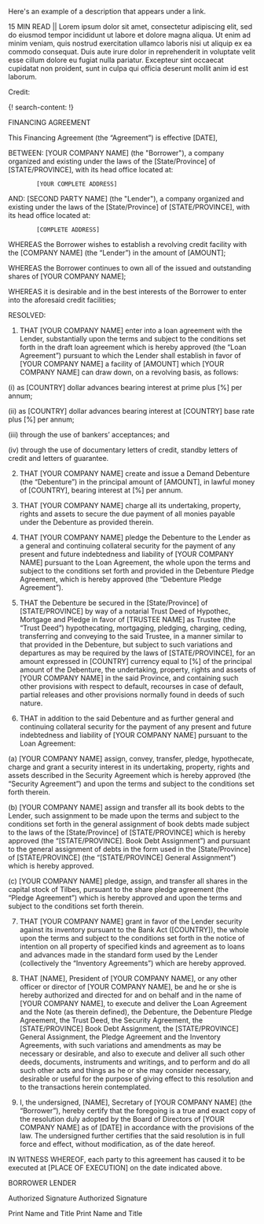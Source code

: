 Here's an example of a description that appears under a link.

15 MIN READ || Lorem ipsum dolor sit amet, consectetur adipiscing elit, sed do eiusmod tempor incididunt ut labore et dolore magna aliqua. Ut enim ad minim veniam, quis nostrud exercitation ullamco laboris nisi ut aliquip ex ea commodo consequat. Duis aute irure dolor in reprehenderit in voluptate velit esse cillum dolore eu fugiat nulla pariatur. Excepteur sint occaecat cupidatat non proident, sunt in culpa qui officia deserunt mollit anim id est laborum.

Credit: []()

{! search-content: !}

FINANCING AGREEMENT



This Financing Agreement (the “Agreement”) is effective [DATE],


BETWEEN:	[YOUR COMPANY NAME] (the "Borrower"), a company organized and existing under the laws of the [State/Province] of [STATE/PROVINCE], with its head office located at:

			[YOUR COMPLETE ADDRESS]

AND:	[SECOND PARTY NAME] (the "Lender"), a company organized and existing under the laws of the [State/Province] of [STATE/PROVINCE], with its head office located at:

			[COMPLETE ADDRESS]


WHEREAS the Borrower wishes to establish a revolving credit facility with the [COMPANY NAME] (the “Lender”) in the amount of [AMOUNT];

WHEREAS the Borrower continues to own all of the issued and outstanding shares of [YOUR COMPANY NAME];

WHEREAS it is desirable and in the best interests of the Borrower to enter into the aforesaid credit facilities;

RESOLVED:

1.	THAT [YOUR COMPANY NAME] enter into a loan agreement with the Lender, substantially upon the terms and subject to the conditions set forth in the draft loan agreement which is hereby approved (the “Loan Agreement”) pursuant to which the Lender shall establish in favor of [YOUR COMPANY NAME] a facility of [AMOUNT] which [YOUR COMPANY NAME] can draw down, on a revolving basis, as follows:

(i)	as [COUNTRY] dollar advances bearing interest at prime plus [%] per annum;

(ii)	as [COUNTRY] dollar advances bearing interest at [COUNTRY] base rate plus [%] per annum;

(iii)	through the use of bankers’ acceptances; and

(iv)	through the use of documentary letters of credit, standby letters of credit and letters of guarantee.

2.	THAT [YOUR COMPANY NAME] create and issue a Demand Debenture (the “Debenture”) in the principal amount of [AMOUNT], in lawful money of [COUNTRY], bearing interest at [%] per annum.

3.	THAT [YOUR COMPANY NAME] charge all its undertaking, property, rights and assets to secure the due payment of all monies payable under the Debenture as provided therein.

4.	THAT [YOUR COMPANY NAME] pledge the Debenture to the Lender as a general and continuing collateral security for the payment of any present and future indebtedness and liability of [YOUR COMPANY NAME] pursuant to the Loan Agreement, the whole upon the terms and subject to the conditions set forth and provided in the Debenture Pledge Agreement, which is hereby approved (the “Debenture Pledge Agreement”).

5.	THAT the Debenture be secured in the [State/Province] of [STATE/PROVINCE] by way of a notarial Trust Deed of Hypothec, Mortgage and Pledge in favor of [TRUSTEE NAME] as Trustee (the “Trust Deed”) hypothecating, mortgaging, pledging, charging, ceding, transferring and conveying to the said Trustee, in a manner similar to that provided in the Debenture, but subject to such variations and departures as may be required by the laws of [STATE/PROVINCE], for an amount expressed in [COUNTRY] currency equal to [%] of the principal amount of the Debenture, the undertaking, property, rights and assets of [YOUR COMPANY NAME] in the said Province, and containing such other provisions with respect to default, recourses in case of default, partial releases and other provisions normally found in deeds of such nature.

6.	THAT in addition to the said Debenture and as further general and continuing collateral security for the payment of any present and future indebtedness and liability of [YOUR COMPANY NAME] pursuant to the Loan Agreement:

(a)	[YOUR COMPANY NAME] assign, convey, transfer, pledge, hypothecate, charge and grant a security interest in its undertaking, property, rights and assets described in the Security Agreement which is hereby approved (the “Security Agreement”) and upon the terms and subject to the conditions set forth therein.

(b)	[YOUR COMPANY NAME] assign and transfer all its book debts to the Lender, such assignment to be made upon the terms and subject to the conditions set forth in the general assignment of book debts made subject to the laws of the [State/Province] of [STATE/PROVINCE] which is hereby approved (the “[STATE/PROVINCE]. Book Debt Assignment”) and pursuant to the general assignment of debts in the form used in the [State/Province] of [STATE/PROVINCE] (the “[STATE/PROVINCE] General Assignment”) which is hereby approved.

(c)	[YOUR COMPANY NAME] pledge, assign, and transfer all shares in the capital stock of Tilbes, pursuant to the share pledge agreement (the “Pledge Agreement”) which is hereby approved and upon the terms and subject to the conditions set forth therein.

7.	THAT [YOUR COMPANY NAME] grant in favor of the Lender security against its inventory pursuant to the Bank Act ([COUNTRY]), the whole upon the terms and subject to the conditions set forth in the notice of intention on all property of specified kinds and agreement as to loans and advances made in the standard form used by the Lender (collectively the “Inventory Agreements”) which are hereby approved.

8.	THAT [NAME], President of [YOUR COMPANY NAME], or any other officer or director of [YOUR COMPANY NAME], be and he or she is hereby authorized and directed for and on behalf and in the name of [YOUR COMPANY NAME], to execute and deliver the Loan Agreement and the Note (as therein defined), the Debenture, the Debenture Pledge Agreement, the Trust Deed, the Security Agreement, the [STATE/PROVINCE] Book Debt Assignment, the [STATE/PROVINCE] General Assignment, the Pledge Agreement and the Inventory Agreements, with such variations and amendments as may be necessary or desirable, and also to execute and deliver all such other deeds, documents, instruments and writings, and to perform and do all such other acts and things as he or she may consider necessary, desirable or useful for the purpose of giving effect to this resolution and to the transactions herein contemplated.



9.	I, the undersigned, [NAME], Secretary of [YOUR COMPANY NAME] (the “Borrower”), hereby certify that the foregoing is a true and exact copy of the resolution duly adopted by the Board of Directors of [YOUR COMPANY NAME] as of [DATE] in accordance with the provisions of the law. The undersigned further certifies that the said resolution is in full force and effect, without modification, as of the date hereof.


IN WITNESS WHEREOF, each party to this agreement has caused it to be executed at [PLACE OF EXECUTION] on the date indicated above.


BORROWER 						LENDER


													
Authorized Signature					Authorized Signature


													
Print Name and Title					Print Name and Title



